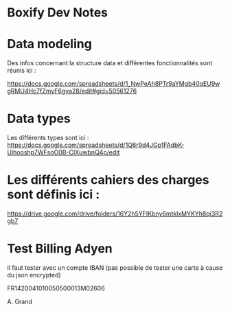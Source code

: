 # Boxify Dev Notes

# Data modeling

Des infos concernant la structure data et différentes fonctionnalités sont réunis ici :

https://docs.google.com/spreadsheets/d/1_NwPeAh8PTr9aYMgb40qEU9wgRMU4Hc7fZmyF6gya28/edit#gid=50561276

# Data types

Les différents types sont ici : https://docs.google.com/spreadsheets/d/1Q6r9d4JGp1FAdbK-Uihooshp7WFsoO0B-CIXuwbnQ4o/edit

# Les différents cahiers des charges sont définis ici : 

https://drive.google.com/drive/folders/16Y2h5YFIKbny6mtklxMYKYh8qi3R2gb7

# Test Billing Adyen

Il faut tester avec un compte IBAN (pas possible de tester une carte à cause du json encrypted)

FR1420041010050500013M02606

A. Grand
